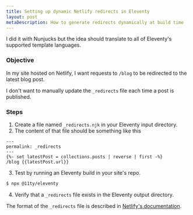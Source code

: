 ```yaml
---
title: Setting up dynamic Netlify redirects in Eleventy
layout: post
metaDescription: How to generate redirects dynamically at build time
---
```


I did it with Nunjucks but the idea should translate to all of Eleventy's supported template languages.

### Objective

In my site hosted on Netlify, I want requests to `/blog` to be redirected to the latest blog post.

I don't want to manually update the `_redirects` file each time a post is published.

### Steps

1. Create a file named `_redirects.njk` in your Eleventy input directory.
2. The content of that file should be something like this

```
---
permalink: _redirects
---
{%- set latestPost = collections.posts | reverse | first -%}
/blog {{latestPost.url}}
```

3. Test by running an Eleventy build in your site's repo.

```sh
$ npx @11ty/eleventy
```

4. Verify that a `_redirects` file exists in the Eleventy output directory.

The format of the `_redirects` file is described in [Netlify's documentation](https://docs.netlify.com/routing/redirects/#syntax-for-the-redirects-file).
